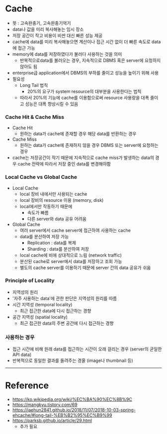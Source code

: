 # Cache

- 뜻 : 고속완충기, 고속완충기억기
- data나 값을 미리 복사해놓는 임시 장소
- 저장 공간이 작고 비용이 비싼 대신 빠른 성능 제공
- cache에 data를 미리 복사해놓으면 계산이나 접근 시간 없이 더 빠른 속도로 data에 접근 가능
- memory에 data를 저장하였다가 불러다 사용하는 것을 의미
	- 반복적으로data를 불러오는 경우, 지속적으로 DBMS 혹은 server에 요청하지 않아도 됨
- enterprise급 application에서 DBMS의 부하를 줄이고 성능을 높이기 위해 사용
- 필요성
	- Long Tail 법칙
		- 20%의 요구가 system resource의 대부분을 사용한다는 법칙
	- 따라서 20%의 기능에 cache를 이용함으로써 resource 사용량을 대폭 줄이고 성능은 대폭 향상시킬 수 있음

### Cache Hit & Cache Miss

- Cache Hit
	- 원하는 data가 cache에 존재할 경우 해당 data를 반환하는 경우
- Cache Miss
	- 원하는 data가 cache에 존재하지 않을 경우 DBMS 또는 server에 요청하는 경우
- cache는 저장공간이 작기 때문에 지속적으로 cache miss가 발생하는 data의 경우 cache 전략에 따라서 저장 중인 data를 변경해야함

### Local Cache vs Global Cache

- Local Cache
	- local 장비 내에서만 사용되는 cache
	- local 장비의 resource 이용 (memory, disk)
	- local에서만 작동하기 때문에
		- 속도가 빠름
		- 다른 server와 data 공유 어려움
- Global Cache
	- 여러 server에서 cache server에 접근하여 사용하는 cache
	- data를 분산하여 저장 가능
		- Replication : data를 복제
		- Sharding : data를 분산하여 저장
	- local cache에 비애 상대적으로 느림 (network traffic)
	- 분산된 cache로 server에서 data를 저장하고 조회 가능
	- 별도의 cache server를 이용하기 때문에 server 간의 data 공유가 쉬움

### Principle of Locality

- 지역성의 원리
- '자주 사용하는 data'에 관한 판단은 지역성의 원리를 따름
- 시간 지역성 (temporal locality)
	- 최근 접근한 data에 다시 접근하는 경향
- 공간 지역성 (spatial locality)
	- 최근 접근한 data의 주변 공간에 다시 접근하는 경향

### 사용하는 경우

- 접근 시간에 비해 원래 data를 접근하는 시간이 오래 걸리는 경우 (server의 균일한 API data)
- 반복적으로 동일한 결과를 돌려주는 경울 (image나 thumbnail 등)

---

# Reference

- https://ko.wikipedia.org/wiki/%EC%BA%90%EC%8B%9C
- https://mangkyu.tistory.com/69
- https://jaehun2841.github.io/2018/11/07/2018-10-03-spring-ehcache/#long-tail-%EB%B2%95%EC%B9%99
- https://parksb.github.io/article/29.html
	- 추가 필요
